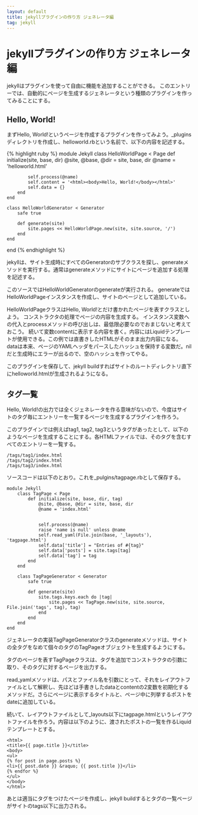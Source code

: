 ```yaml
---
layout: default
title: jekyllプラグインの作り方 ジェネレータ編
tag: jekyll
---
```


# jekyllプラグインの作り方 ジェネレータ編

jekyllはプラグインを使って自由に機能を追加することができる。
このエントリーでは、自動的にページを生成するジェネレータという種類のプラグインを作ってみることにする。

## Hello, World!

まずHello, World!というページを作成するプラグインを作ってみよう。_pluginsディレクトリを作成し、helloworld.rbという名前で、以下の内容を記述する。

{% highlight ruby %}
module Jekyll
	class HelloWorldPage < Page
		def initialize(site, base, dir)
			@site, @base, @dir = site, base, dir
			@name = 'helloworld.html'

			self.process(@name)
			self.content = '<html><body>Hello, World!</body></html>'
			self.data = {}
		end
	end

	class HelloWorldGenerator < Generator
		safe true

		def generate(site)
			site.pages << HelloWorldPage.new(site, site.source, '/')
		end
	end
end
{% endhighlight %}

jekyllは、サイト生成時にすべてのGeneratorのサブクラスを探し、generateメソッドを実行する。通常はgenerateメソッドにサイトにページを追加する処理を記述する。

このソースではHelloWorldGeneratorのgenerateが実行される。
generateではHelloWorldPageインスタンスを作成し、サイトのページとして追加している。

HelloWorldPageクラスはHello, World!とだけ書かれたページを表すクラスとしよう。
コンストラクタの処理でページの内容を生成する。
インスタンス変数への代入とprocessメソッドの呼び出しは、最低限必要なのでおまじないと考えておこう。
続いて変数contentに表示する内容を書く。内容にはLiquidテンプレートが使用できる。この例では直書きしたHTMLがそのまま出力内容になる。
dataは本来、ページのYAMLヘッダをパースしたハッシュを保持する変数だ。nilだと生成時にエラーが出るので、空のハッシュを作ってやる。

このプラグインを保存して、jekyll buildすればサイトのルートディレクトリ直下にhelloworld.htmlが生成されるようになる。

## タグ一覧

Hello, World!の出力では全くジェネレータを作る意味がないので、今度はサイトのタグ毎にエントリーを一覧するページを生成するプラグインを作ろう。

このプラグインでは例えばtag1, tag2, tag3というタグがあったとして、以下のようなページを生成することにする。各HTMLファイルでは、そのタグを含むすべてのエントリーを一覧する。

    /tags/tag1/index.html
    /tags/tag2/index.html
    /tags/tag3/index.html

ソースコードは以下のとおり。これを_pulgins/tagpage.rbとして保存する。

    module Jekyll
    	class TagPage < Page
    		def initialize(site, base, dir, tag)
    			@site, @base, @dir = site, base, dir
    			@name = 'index.html'
    
    
    			self.process(@name)
    			raise 'name is null' unless @name
    			self.read_yaml(File.join(base, '_layouts'), 'tagpage.html')
    			self.data['title'] = "Entries of #{tag}"
    			self.data['posts'] = site.tags[tag]
    			self.data['tag'] = tag
    		end
    	end
    
    	class TagPageGenerator < Generator
    		safe true
    
    		def generate(site)
    			site.tags.keys.each do |tag|
    				site.pages << TagPage.new(site, site.source, File.join('tags', tag), tag)
    			end
    		end
    	end
    end

ジェネレータの実装TagPageGeneratorクラスのgenerateメソッドは、サイトの全タグをなめて個々のタグのTagPageオブジェクトを生成するようにする。

タグのページを表すTagPageクラスは、タグを追加でコンストラクタの引数に取り、そのタグに対するページを出力する。

read_yamlメソッドは、パスとファイル名を引数にとって、それをレイアウトファイルとして解釈し、先ほどは手書きしたdataとcontentの2変数を初期化するメソッドだ。さらにページに表示するタイトルと、ページ中に列挙するポストをdateに追加している。

続いて、レイアウトファイルとして_layouts以下にtagpage.htmlというレイアウトファイルを作ろう。内容は以下のように、渡されたポストの一覧を作るLiquidテンプレートとする。

    <html>
    <title>{{ page.title }}</title>
    <body>
    <ul>
    {% for post in page.posts %}
    <li>{{ post.date }} &raquo; {{ post.title }}</li>
    {% endfor %}
    </ul>
    </body>
    </html>

あとは適当にタグをつけたページを作成し、jekyll buildするとタグの一覧ページがサイトのtags以下に出力される。
